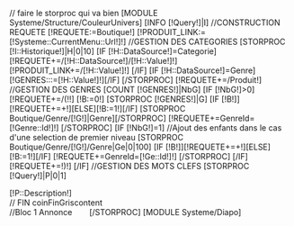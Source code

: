 // faire le storproc qui va bien
[MODULE Systeme/Structure/CouleurUnivers]
[INFO [!Query!]|I]
//CONSTRUCTION REQUETE
[!REQUETE:=Boutique!]
[!PRODUIT_LINK:=[!Systeme::CurrentMenu::Url!]!]
//GESTION DES CATEGORIES
[STORPROC [!I::Historique!]|H|0|10]
	[IF [!H::DataSource!]=Categorie]
		[!REQUETE+=/[!H::DataSource!]/[!H::Value!]!]
		[!PRODUIT_LINK+=/[!H::Value!]!]
	[/IF]
	[IF [!H::DataSource!]=Genre][!GENRES:::=[!H::Value!]!][/IF]
[/STORPROC]
[!REQUETE+=/Produit!]
//GESTION DES GENRES
[COUNT [!GENRES!]|NbG]
[IF [!NbG!]>0]
	[!REQUETE+=/(!!]
	[!B:=0!]
	[STORPROC [!GENRES!]|G]
		[IF [!B!]][!REQUETE+=+!][ELSE][!B:=1!][/IF]
		[STORPROC Boutique/Genre/[!G!]|Genre][/STORPROC]
		[!REQUETE+=GenreId=[!Genre::Id!]!]
	[/STORPROC]
	[IF [!NbG!]=1]
		//Ajout des enfants dans le cas d'une selection de premier niveau
		[STORPROC Boutique/Genre/[!G!]/Genre|Ge|0|100]
			[IF [!B!]][!REQUETE+=+!][ELSE][!B:=1!][/IF]
			[!REQUETE+=GenreId=[!Ge::Id!]!]
		[/STORPROC]
	[/IF]
	[!REQUETE+=!)!]
[/IF]
//GESTION DES MOTS CLEFS
[STORPROC [!Query!]|P|0|1]
	<b class="coinFinGrisbordertop">
		<b class="coinFinGris1">&nbsp;</b>
		<b class="coinFinGris2">&nbsp;</b>
		<b class="coinFinGris3">&nbsp;</b>
		<b class="coinFinGris4">&nbsp;</b>
	</b>
	<div  class="Bloc1Annonce" > 
		<div class="coinFinGriscontent">
			<span class="blocProduitPagesTitre blocambiance_color" >[!P::Description!]</span>
		</div> // FIN coinFinGriscontent
	</div> //Bloc 1 Annonce
	<b class="coinFinGrisborderbottom">
		<b class="coinFinGris4">&nbsp;</b>
		<b class="coinFinGris3">&nbsp;</b>
		<b class="coinFinGris2">&nbsp;</b>
		<b class="coinFinGris1">&nbsp;</b>
	</b>
[/STORPROC] 
[MODULE Systeme/Diapo]

